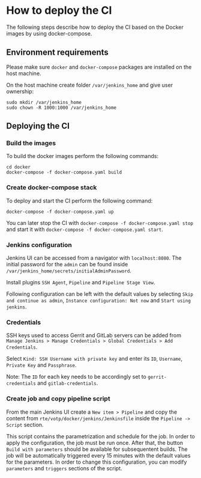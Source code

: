 <!--
Copyright (C) 2021, RTE (http://www.rte-france.com)
SPDX-License-Identifier: CC-BY-4.0
-->

# How to deploy the CI

The following steps describe how to deploy the CI based on the Docker
images by using docker-compose.

## Environment requirements

Please make sure `docker` and `docker-compose` packages are installed
on the host machine.

On the host machine create folder `/var/jenkins_home` and give user
ownership:

```
sudo mkdir /var/jenkins_home
sudo chown -R 1000:1000 /var/jenkins_home
```

## Deploying the CI

### Build the images

To build the docker images perform the following commands:

```
cd docker
docker-compose -f docker-compose.yaml build
```

### Create docker-compose stack

To deploy and start the CI perform the following command:

```
docker-compose -f docker-compose.yaml up
```

You can later stop the CI with `docker-compose -f docker-compose.yaml
stop` and start it with `docker-compose -f docker-compose.yaml start`.

### Jenkins configuration

Jenkins UI can be accessed from a navigator with `localhost:8080`. The
initial password for the `admin` can be found inside
`/var/jenkins_home/secrets/initialAdminPassword`.

Install plugins `SSH Agent`, `Pipeline` and `Pipeline Stage View`.

Following configuration can be left with the default values by
selecting `Skip and continue as admin`, `Instance configuration: Not
now` and `Start using jenkins`.

### Credentials

SSH keys used to access Gerrit and GitLab servers can be added from
`Manage Jenkins > Manage Credentials > Global Credentials > Add
Credentials`.

Select `Kind: SSH Username with private key` and enter its `ID`,
`Username`, `Private Key` and `Passphrase`.

Note: The `ID` for each key needs to be accordingly set to
`gerrit-credentials` and `gitlab-credentials`.

### Create job and copy pipeline script

From the main Jenkins UI create a `New item > Pipeline` and copy the
content from `rte/votp/docker/jenkins/Jenkinsfile` inside the
`Pipeline -> Script` section.

This script contains the parametrization and schedule for the job. In
order to apply the configuration, the job must be run once. After
that, the button `Build with parameters` should be available for
subsequentent builds. The job will be automatically triggered every 15
minutes with the default values for the parameters. In order to change
this configuration, you can modify `parameters` and `triggers`
sections of the script.
